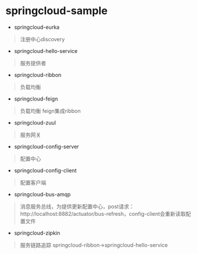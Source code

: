 # springcloud-sample

* springcloud-eurka 
> 注册中心discovery
* springcloud-hello-service
> 服务提供者
* springcloud-ribbon
> 负载均衡
* springcloud-feign
> 负载均衡 feign集成ribbon
* springcloud-zuul
> 服务网关
* springcloud-config-server
> 配置中心
* springcloud-config-client
> 配置客户端
* springcloud-bus-amqp
> 消息服务总线，为提供更新配置中心，post请求：http://localhost:8882/actuator/bus-refresh，config-client会重新读取配置文件
* springcloud-zipkin
> 服务链路追踪 springcloud-ribbon->springcloud-hello-service